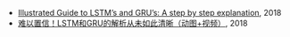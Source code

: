 * [Illustrated Guide to LSTM’s and GRU’s: A step by step explanation](https://towardsdatascience.com/illustrated-guide-to-lstms-and-gru-s-a-step-by-step-explanation-44e9eb85bf21), 2018
* [难以置信！LSTM和GRU的解析从未如此清晰（动图+视频）](https://mp.weixin.qq.com/s/aV9Rj-CnJZRXRm0rDOK6gg), 2018
